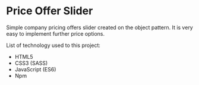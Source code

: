 <h1>Price Offer Slider</h1>

<p>Simple company pricing offers slider created on the object pattern. It is very easy to implement further price options.</p>

<p>List of technology used to this project: </p>

<ul>
  <li>HTML5</li>
  <li>CSS3 (SASS)</li>
  <li>JavaScript (ES6) </li>
  <li>Npm</li>
</ul>
